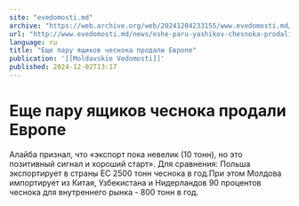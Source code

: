 ```yaml
---
site: "evedomosti.md"
archive: "https://web.archive.org/web/20241204233155/www.evedomosti.md/news/eshe-paru-yashikov-chesnoka-prodali-evrope"
url: "http://www.evedomosti.md/news/eshe-paru-yashikov-chesnoka-prodali-evrope"
language: ru
title: "Еще пару ящиков чеснока продали Европе"
publication: '[[Moldavskie Vedomosti]]'
published: 2024-12-02T13:17
---
```


# Еще пару ящиков чеснока продали Европе

Алайба признал, что «экспорт пока невелик (10 тонн), но это позитивный сигнал и хороший старт». Для сравнения: Польша экспортирует в страны ЕС 2500 тонн чеснока в год.При этом Молдова импортирует из Китая, Узбекистана и Нидерландов 90 процентов чеснока для внутреннего рынка - 800 тонн в год.